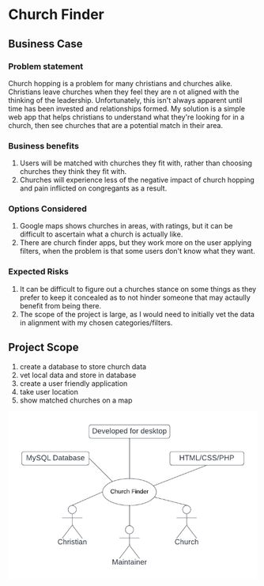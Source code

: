 # Church Finder

## Business Case

### Problem statement
Church hopping is a problem for many christians and churches alike. Christians leave churches when they feel they are n ot aligned with the thinking of the leadership. Unfortunately, this isn't always apparent until time has been invested and relationships formed. My solution is a simple web app that helps christians to understand what they're looking for in a church, then see churches that are a potential match in their area.

### Business benefits
1. Users will be matched with churches they fit with, rather than choosing churches they think they fit with.
2. Churches will experience less of the negative impact of church hopping and pain inflicted on congregants as a result.

### Options Considered
1. Google maps shows churches in areas, with ratings, but it can be difficult to ascertain what a church is actually like.
2. There are church finder apps, but they work more on the user applying filters, when the problem is that some users don't know what they want.

### Expected Risks
1. It can be difficult to figure out a churches stance on some things as they prefer to keep it concealed as to not hinder someone that may actaully benefit from being there.
2. The scope of the project is large, as I would need to initially vet the data in alignment with my chosen categories/filters.

## Project Scope
1. create a database to store church data
2. vet local data and store in database
3. create a user friendly application
4. take user location
5. show matched churches on a map

![Context Diagram](images/context.png)
